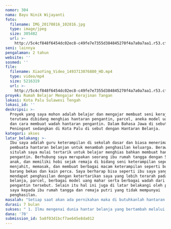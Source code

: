 ```yaml
---
nomor: 304
nama: Bayu Ninik Wijayanti
foto:
  filename: IMG_20170816_102816.jpg
  type: image/jpeg
  size: 305482
  url: >-
    http://5c4cf848f6454dc02ec8-c49fe7e7355d384845270f4a7a0a7aa1.r53.cf2.rackcdn.com/7da94b26-e409-425c-b461-255af0bce885/IMG_20170816_102816.jpg
seni: lainnya
pengalaman: 2 tahun
website: ''
sosmed: ''
file:
  filename: XiaoYing_Video_1493713076880_HD.mp4
  type: video/mp4
  size: 5216319
  url: >-
    http://5c4cf848f6454dc02ec8-c49fe7e7355d384845270f4a7a0a7aa1.r53.cf2.rackcdn.com/fd2dc8fd-2c22-46e5-bffd-6fb73c3754d7/XiaoYing_Video_1493713076880_HD.mp4
proyek: Rumah Belajar Mengajar Kerajinan Tangan
lokasi: Kota Palu Sulawesi Tengah
lokasi_id: ''
deskripsi: >-
  Proyek yang saya mohon adalah belajar dan mengajar membuat seni kerajinan
  terutama dibidang menghias hantaran pengantin, parcel, aneka model uang mahar
  dan cara membuat wadah hantaran pengantin. Dalam Bahasa Jawa di sebut dengan
  Peningset sedangkan di Kota Palu di sebut dengan Hantaran Belanja.
kategori: akses
latar_belakang: >-
  Ibu saya adalah guru keterampilan di sekolah dasar dan biasa menerima pesanan
  pembuata hantaran belanjan untuk menambah penghasilan keluarga. Berawal dari
  situlah saya mulai tertarik untuk belajar menghias bahkan membuat hantaran
  pengantin. Berhubung saya merupakan seorang ibu rumah tangga dengan 5 orang
  anak, dan memiliki hobi sejak remaja di bidang seni keterampilan seperti
  menjahit, memasak, dan membuat berbagai macam keterampilan seperti bungan dari
  barang bekas dan kain perca. Saya berharap bisa seperti ibu saya yang bisa
  mendapat penghasilan dengan ketertarikan saya yang lebih terarah pada hantaran
  belanja, parcel, berbagai model uang mahar serta berbagai wadah dari hantaran
  pengantin tersebut. Selain itu hal ini juga di latar belakangi oleh perhatian
  saya kepada ibu rumah tangga dan remaja putri yang tidak mempunyai
  penghasilan.
masalah: "Setiap saat akan ada pernikahan maka di butuhkanlah hantaran pengantin, peningset, maskawin atau uang mahar. Di setiap daerah memiliki sebutan yang berbeda untuk hantaran pengantin ini dan memiliki karakternya masing - masing, itulah yang membuat saya tertarik untuk belajar membuat berbagai macam hantaran pengantin beserta wadahnya. Dan setelah saya menguasainya, saya berharap bisa membagi ilmu saya pada orang lain dan berharap bahwa ibu rumah tangga yang berada di sekitar saya dapat menambah penghasilan keluarga juga seperti keinginan saya pada awalnya.\r\n"
durasi: 7 bulan
sukses: " 1. Ilmu mengenai dunia hantar belanja yang bertambah melalui kursus yang saya lewati\r\n2. Membagikan ilmu tersebut kepada orang lain, dalam hal ini ibu rumah tangga dan remaja putri yang tertarik pada bidang ini.\r\n3. Melestarikan tradisi hantar belanja\r\n4. Terbukanya lapangan pekerjaan."
dana: '70'
submission_id: 5a8f03d1bcf7ae645e8da012
---
```

